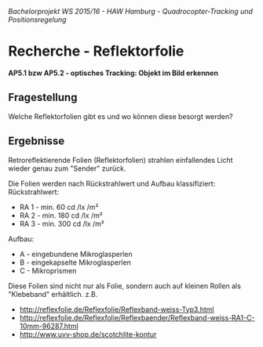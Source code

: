 *Bachelorprojekt WS 2015/16 - HAW Hamburg - Quadrocopter-Tracking und Positionsregelung*
# Recherche - Reflektorfolie
**AP5.1 bzw AP5.2 - optisches Tracking: Objekt im Bild erkennen**

## Fragestellung
Welche Reflektorfolien gibt es und wo können diese besorgt werden?


## Ergebnisse
Retroreflektierende Folien (Reflektorfolien) strahlen einfallendes Licht wieder genau zum "Sender" zurück.

Die Folien werden nach Rückstrahlwert und Aufbau klassifiziert:  
Rückstrahlwert:

* RA 1 - min.  60 cd /lx /m² 
* RA 2 - min. 180 cd /lx /m² 
* RA 3 - min. 300 cd /lx /m² 

Aufbau:

* A - eingebundene Mikroglasperlen
* B - eingekapselte Mikroglasperlen
* C - Mikroprismen

Diese Folien sind nicht nur als Folie, sondern auch auf kleinen Rollen als "Klebeband" erhältlich. z.B.

* <http://reflexfolie.de/Reflexfolie/Reflexband-weiss-Typ3.html>
* <http://reflexfolie.de/Reflexfolie/Reflexbaender/Reflexband-weiss-RA1-C-10mm-96287.html>
* <http://www.uvv-shop.de/scotchlite-kontur>

